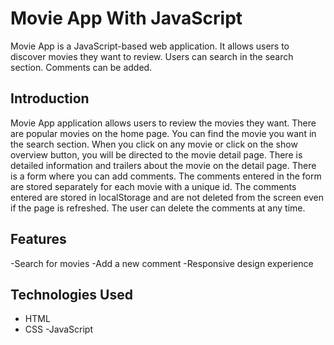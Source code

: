 # Movie App With JavaScript

Movie App is a JavaScript-based web application. It allows users to discover movies they want to review. Users can search in the search section. Comments can be added.

## Introduction

Movie App application allows users to review the movies they want.
There are popular movies on the home page.
You can find the movie you want in the search section.
When you click on any movie or click on the show overview button, you will be directed to the movie detail page.
There is detailed information and trailers about the movie on the detail page.
There is a form where you can add comments.
The comments entered in the form are stored separately for each movie with a unique id.
The comments entered are stored in localStorage and are not deleted from the screen even if the page is refreshed.
The user can delete the comments at any time.

## Features

-Search for movies
-Add a new comment
-Responsive design experience

## Technologies Used

- HTML
- CSS
  -JavaScript
